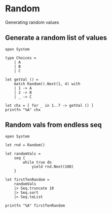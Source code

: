 # Random

Generating random values

## Generate a random list of values 

```F#
open System

type Choices =
    | A
    | B
    | C

let getVal () =
    match Random().Next(1, 4) with
    | 1 -> A
    | 2 -> B
    | _ -> C

let chx = [ for _ in 1..7 -> getVal () ]
printfn "%A" chx
```

## Random vals from endless seq

```F#
open System

let rnd = Random()

let randomVals =
    seq {
        while true do
            yield rnd.Next(100)
    }

let firstTenRandom =
    randomVals
    |> Seq.truncate 10
    |> Seq.sort
    |> Seq.toList

printfn "%A" firstTenRandom
```

